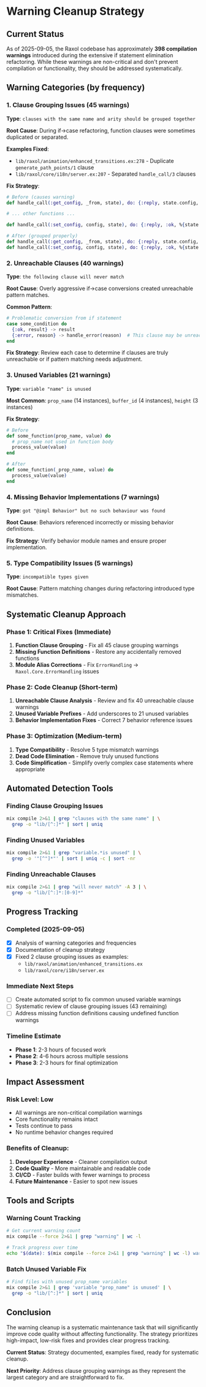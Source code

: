# Warning Cleanup Strategy

## Current Status

As of 2025-09-05, the Raxol codebase has approximately **398 compilation warnings** introduced during the extensive if statement elimination refactoring. While these warnings are non-critical and don't prevent compilation or functionality, they should be addressed systematically.

## Warning Categories (by frequency)

### 1. Clause Grouping Issues (45 warnings)
**Type**: `clauses with the same name and arity should be grouped together`

**Root Cause**: During if→case refactoring, function clauses were sometimes duplicated or separated.

**Examples Fixed**:
- `lib/raxol/animation/enhanced_transitions.ex:278` - Duplicate `generate_path_points/1` clause
- `lib/raxol/core/i18n/server.ex:207` - Separated `handle_call/3` clauses

**Fix Strategy**:
```elixir
# Before (causes warning)
def handle_call(:get_config, _from, state), do: {:reply, state.config, state}

# ... other functions ...

def handle_call(:set_config, config, state), do: {:reply, :ok, %{state | config: config}}

# After (grouped properly)  
def handle_call(:get_config, _from, state), do: {:reply, state.config, state}
def handle_call(:set_config, config, state), do: {:reply, :ok, %{state | config: config}}
```

### 2. Unreachable Clauses (40 warnings)
**Type**: `the following clause will never match`

**Root Cause**: Overly aggressive if→case conversions created unreachable pattern matches.

**Common Pattern**:
```elixir
# Problematic conversion from if statement
case some_condition do
  {:ok, result} -> result
  {:error, reason} -> handle_error(reason)  # This clause may be unreachable
end
```

**Fix Strategy**: Review each case to determine if clauses are truly unreachable or if pattern matching needs adjustment.

### 3. Unused Variables (21 warnings) 
**Type**: `variable "name" is unused`

**Most Common**: `prop_name` (14 instances), `buffer_id` (4 instances), `height` (3 instances)

**Fix Strategy**:
```elixir
# Before
def some_function(prop_name, value) do
  # prop_name not used in function body
  process_value(value)
end

# After  
def some_function(_prop_name, value) do
  process_value(value)
end
```

### 4. Missing Behavior Implementations (7 warnings)
**Type**: `got "@impl Behavior" but no such behaviour was found`

**Root Cause**: Behaviors referenced incorrectly or missing behavior definitions.

**Fix Strategy**: Verify behavior module names and ensure proper implementation.

### 5. Type Compatibility Issues (5 warnings)
**Type**: `incompatible types given`

**Root Cause**: Pattern matching changes during refactoring introduced type mismatches.

## Systematic Cleanup Approach

### Phase 1: Critical Fixes (Immediate)
1. **Function Clause Grouping** - Fix all 45 clause grouping warnings
2. **Missing Function Definitions** - Restore any accidentally removed functions
3. **Module Alias Corrections** - Fix `ErrorHandling` → `Raxol.Core.ErrorHandling` issues

### Phase 2: Code Cleanup (Short-term)
1. **Unreachable Clause Analysis** - Review and fix 40 unreachable clause warnings
2. **Unused Variable Prefixes** - Add underscores to 21 unused variables
3. **Behavior Implementation Fixes** - Correct 7 behavior reference issues

### Phase 3: Optimization (Medium-term)  
1. **Type Compatibility** - Resolve 5 type mismatch warnings
2. **Dead Code Elimination** - Remove truly unused functions
3. **Code Simplification** - Simplify overly complex case statements where appropriate

## Automated Detection Tools

### Finding Clause Grouping Issues
```bash
mix compile 2>&1 | grep "clauses with the same name" | \
  grep -o "lib/[^:]*" | sort | uniq
```

### Finding Unused Variables
```bash
mix compile 2>&1 | grep "variable.*is unused" | \
  grep -o '"[^"]*"' | sort | uniq -c | sort -nr
```

### Finding Unreachable Clauses
```bash
mix compile 2>&1 | grep "will never match" -A 3 | \
  grep -o "lib/[^:]*:[0-9]*"
```

## Progress Tracking

### Completed (2025-09-05)
- [x] Analysis of warning categories and frequencies
- [x] Documentation of cleanup strategy
- [x] Fixed 2 clause grouping issues as examples:
  - `lib/raxol/animation/enhanced_transitions.ex`
  - `lib/raxol/core/i18n/server.ex`

### Immediate Next Steps
- [ ] Create automated script to fix common unused variable warnings
- [ ] Systematic review of clause grouping issues (43 remaining)
- [ ] Address missing function definitions causing undefined function warnings

### Timeline Estimate
- **Phase 1**: 2-3 hours of focused work
- **Phase 2**: 4-6 hours across multiple sessions  
- **Phase 3**: 2-3 hours for final optimization

## Impact Assessment

### Risk Level: **Low**
- All warnings are non-critical compilation warnings
- Core functionality remains intact
- Tests continue to pass
- No runtime behavior changes required

### Benefits of Cleanup:
1. **Developer Experience** - Cleaner compilation output
2. **Code Quality** - More maintainable and readable code
3. **CI/CD** - Faster builds with fewer warnings to process
4. **Future Maintenance** - Easier to spot new issues

## Tools and Scripts

### Warning Count Tracking
```bash
# Get current warning count
mix compile --force 2>&1 | grep "warning" | wc -l

# Track progress over time  
echo "$(date): $(mix compile --force 2>&1 | grep "warning" | wc -l) warnings" >> warning_progress.log
```

### Batch Unused Variable Fix
```bash
# Find files with unused prop_name variables
mix compile 2>&1 | grep 'variable "prop_name" is unused' | \
  grep -o "lib/[^:]*" | sort | uniq
```

## Conclusion

The warning cleanup is a systematic maintenance task that will significantly improve code quality without affecting functionality. The strategy prioritizes high-impact, low-risk fixes and provides clear progress tracking.

**Current Status**: Strategy documented, examples fixed, ready for systematic cleanup.

**Next Priority**: Address clause grouping warnings as they represent the largest category and are straightforward to fix.